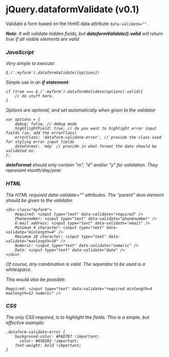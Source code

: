 jQuery.dataformValidate (v0.1)
=======================

Validate a form based on the html5 data attribute `data-validate=""`.

<i><b>Note</b>: It will validate hidden fields, but <b>dataformValidate().valid</b> will return true if all visible elements are valid

<h3>JavaScript</h3>

Very simple to execute:

    $.('.myform').dataformValidate([options])
    
Simple use in an <b>if statement</b>:

    if (true === $.('.myform').dataformValidate(options).valid){
        // do stuff here.
    }
    
Options are optional, and set automatically when given to the validator

    var options = {
        debug: false, // debug mode
        hightlightField: true, // do you want to highlight error input fields (ie. add the errorClass)
        errorClass: 'dataform-validate-error', // provide the class used for styling error input fields
        dateFormat: 'mdy' // provide in what format the date should be validated on.
    };
    
<b>dateFormat</b> should only contain "m", "d" and/or "y" for validation. They represent month/day/year.    
<h3>HTML</h3>

The HTML required data-validate="" attributes. The "parent" dom element should be given to the validator.

    <div class="myform">
        Required: <input type="text" data-validate="required" />
        Phonenumber: <input type="text" data-validate="phonenumber" />
        E-mail address: <input type="text" data-validate="email" />
        Minimum 4 character: <input type="text" data-validate="minlength=4" />
        Maximum 10 character: <input type="text" data-validate="maxlength=10" />
        Numeric: <input type="text" data-validate="numeric" />
        Date: <input type="text" data-validate="date" />
    </div>
    
Of course, any combination is valid. The seperator to be used is a whitespace. 

This would also be possible:

    Required: <input type="text" data-validate="required minlength=4 maxlength=12 numeric" />
    
<h3>CSS</h3>

The only CSS required, is to highlight the fields. This is a simple, but effective example:

    .dataform-validate-error {
        background-color: #FAD7D7 !important;
          color: #858585 !important;
    	font-weight: bold !important;
    }